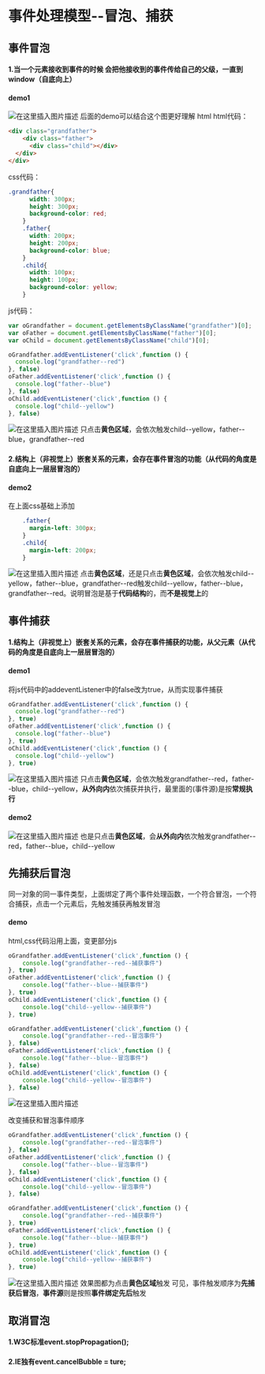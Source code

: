 # 事件处理模型--冒泡、捕获
## 事件冒泡
#### 1.当一个元素接收到事件的时候 会把他接收到的事件**传给自己的父级**，一直到window（自底向上）
#### demo1
![在这里插入图片描述](https://img-blog.csdnimg.cn/20200805202709289.png?x-oss-process=image/watermark,type_ZmFuZ3poZW5naGVpdGk,shadow_10,text_aHR0cHM6Ly9ibG9nLmNzZG4ubmV0L20wXzQ2MzU4MjI5,size_16,color_FFFFFF,t_70)
后面的demo可以结合这个图更好理解
html
html代码：
```html
<div class="grandfather">
    <div class="father">
      <div class="child"></div>
  </div>
</div> 
```
css代码：
```css
.grandfather{
      width: 300px;
      height: 300px;
      background-color: red;
    }
    .father{
      width: 200px;
      height: 200px;
      background-color: blue;
    }
    .child{
      width: 100px;
      height: 100px;
      background-color: yellow;
    }
```
js代码：
```javascript
var oGrandfather = document.getElementsByClassName("grandfather")[0];
var oFather = document.getElementsByClassName("father")[0];
var oChild = document.getElementsByClassName("child")[0];

oGrandfather.addEventListener('click',function () {
  console.log("grandfather--red")
}, false)
oFather.addEventListener('click',function () {
  console.log("father--blue")
}, false)
oChild.addEventListener('click',function () {
  console.log("child--yellow")
}, false)
```
![在这里插入图片描述](https://img-blog.csdnimg.cn/20200805202709255.PNG?x-oss-process=image/watermark,type_ZmFuZ3poZW5naGVpdGk,shadow_10,text_aHR0cHM6Ly9ibG9nLmNzZG4ubmV0L20wXzQ2MzU4MjI5,size_16,color_FFFFFF,t_70)
只点击**黄色区域**，会依次触发child--yellow，father--blue，grandfather--red

#### 2.结构上（非视觉上）嵌套关系的元素，会存在事件冒泡的功能（从代码的角度是自底向上一层层冒泡的）
#### demo2
在上面css基础上添加
```css
    .father{
      margin-left: 300px;
    }
    .child{
      margin-left: 200px;
    }
```
![在这里插入图片描述](https://img-blog.csdnimg.cn/20200805202709349.PNG?x-oss-process=image/watermark,type_ZmFuZ3poZW5naGVpdGk,shadow_10,text_aHR0cHM6Ly9ibG9nLmNzZG4ubmV0L20wXzQ2MzU4MjI5,size_16,color_FFFFFF,t_70)
点击**黄色区域**，还是只点击**黄色区域**，会依次触发child--yellow，father--blue，grandfather--red触发child--yellow，father--blue，grandfather--red。说明冒泡是基于**代码结构**的，而**不是视觉上**的

## 事件捕获
#### 1.结构上（非视觉上）嵌套关系的元素，会存在事件捕获的功能，从父元素（从代码的角度是自底向上一层层冒泡的）
#### demo1
将js代码中的addeventListener中的false改为true，从而实现事件捕获
```javascript
oGrandfather.addEventListener('click',function () {
  console.log("grandfather--red")
}, true)
oFather.addEventListener('click',function () {
  console.log("father--blue")
}, true)
oChild.addEventListener('click',function () {
  console.log("child--yellow")
}, true)
```
![在这里插入图片描述](https://img-blog.csdnimg.cn/20200805202709252.PNG?x-oss-process=image/watermark,type_ZmFuZ3poZW5naGVpdGk,shadow_10,text_aHR0cHM6Ly9ibG9nLmNzZG4ubmV0L20wXzQ2MzU4MjI5,size_16,color_FFFFFF,t_70)
只点击**黄色区域**，会依次触发grandfather--red，father--blue，child--yellow，**从外向内**依次捕获并执行，最里面的(事件源)是按**常规执行**
#### demo2
![在这里插入图片描述](https://img-blog.csdnimg.cn/20200805202709195.PNG?x-oss-process=image/watermark,type_ZmFuZ3poZW5naGVpdGk,shadow_10,text_aHR0cHM6Ly9ibG9nLmNzZG4ubmV0L20wXzQ2MzU4MjI5,size_16,color_FFFFFF,t_70)
也是只点击**黄色区域**，会**从外向内**依次触发grandfather--red，father--blue，child--yellow

## 先捕获后冒泡
同一对象的同一事件类型，上面绑定了两个事件处理函数，一个符合冒泡，一个符合捕获，点击一个元素后，先触发捕获再触发冒泡
#### demo
html,css代码沿用上面，变更部分js
```javascript
oGrandfather.addEventListener('click',function () {
    console.log("grandfather--red--捕获事件")
}, true)
oFather.addEventListener('click',function () {
    console.log("father--blue--捕获事件")
}, true)
oChild.addEventListener('click',function () {
    console.log("child--yellow--捕获事件")
}, true)

oGrandfather.addEventListener('click',function () {
    console.log("grandfather--red--冒泡事件")
}, false)
oFather.addEventListener('click',function () {
    console.log("father--blue--冒泡事件")
}, false)
oChild.addEventListener('click',function () {
    console.log("child--yellow--冒泡事件")
}, false)
```
![在这里插入图片描述](https://img-blog.csdnimg.cn/20200805202709366.PNG?x-oss-process=image/watermark,type_ZmFuZ3poZW5naGVpdGk,shadow_10,text_aHR0cHM6Ly9ibG9nLmNzZG4ubmV0L20wXzQ2MzU4MjI5,size_16,color_FFFFFF,t_70)

改变捕获和冒泡事件顺序
```javascript
oGrandfather.addEventListener('click',function () {
    console.log("grandfather--red--冒泡事件")
}, false)
oFather.addEventListener('click',function () {
    console.log("father--blue--冒泡事件")
}, false)
oChild.addEventListener('click',function () {
    console.log("child--yellow--冒泡事件")
}, false)

oGrandfather.addEventListener('click',function () {
    console.log("grandfather--red--捕获事件")
}, true)
oFather.addEventListener('click',function () {
    console.log("father--blue--捕获事件")
}, true)
oChild.addEventListener('click',function () {
    console.log("child--yellow--捕获事件")
}, true)
```
![在这里插入图片描述](https://img-blog.csdnimg.cn/20200805202709367.PNG?x-oss-process=image/watermark,type_ZmFuZ3poZW5naGVpdGk,shadow_10,text_aHR0cHM6Ly9ibG9nLmNzZG4ubmV0L20wXzQ2MzU4MjI5,size_16,color_FFFFFF,t_70)
效果图都为点击**黄色区域**触发
可见，事件触发顺序为**先捕获后冒泡**，**事件源**则是按照**事件绑定先后**触发

## 取消冒泡
#### 1.W3C标准event.stopPropagation();
#### 2.IE独有event.cancelBubble = ture;